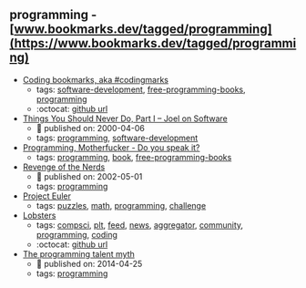 programming - [www.bookmarks.dev/tagged/programming](https://www.bookmarks.dev/tagged/programming)
---
* [Coding bookmarks, aka #codingmarks](https://www.codingmarks.org)
    * tags: [software-development](../tagged/software-development.md), [free-programming-books](../tagged/free-programming-books.md), [programming](../tagged/programming.md)
    * :octocat: [github url](https://github.com/Codingpedia/codingmarks)
* [Things You Should Never Do, Part I – Joel on Software](https://www.joelonsoftware.com/2000/04/06/things-you-should-never-do-part-i/)
    * :calendar: published on: 2000-04-06
    * tags: [programming](../tagged/programming.md), [software-development](../tagged/software-development.md)
* [Programming, Motherfucker - Do you speak it?](http://programming-motherfucker.com/)
    * tags: [programming](../tagged/programming.md), [book](../tagged/book.md), [free-programming-books](../tagged/free-programming-books.md)
* [Revenge of the Nerds](http://www.paulgraham.com/icad.html)
    * :calendar: published on: 2002-05-01
    * tags: [programming](../tagged/programming.md)
* [Project Euler](https://projecteuler.net/)
    * tags: [puzzles](../tagged/puzzles.md), [math](../tagged/math.md), [programming](../tagged/programming.md), [challenge](../tagged/challenge.md)
* [Lobsters](https://lobste.rs/)
    * tags: [compsci](../tagged/compsci.md), [plt](../tagged/plt.md), [feed](../tagged/feed.md), [news](../tagged/news.md), [aggregator](../tagged/aggregator.md), [community](../tagged/community.md), [programming](../tagged/programming.md), [coding](../tagged/coding.md)
    * :octocat: [github url](https://github.com/lobsters/lobsters)
* [The programming talent myth](https://lwn.net/Articles/641779/)
    * :calendar: published on: 2014-04-25
    * tags: [programming](../tagged/programming.md)
